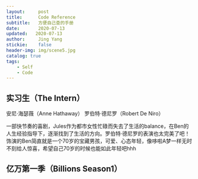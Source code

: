 ```yaml
---
layout:     post
title:      Code Reference 
subtitle:   方便自己查的手册
date:       2020-07-13
updated:   2020-07-13
author:     Jing Yang
stickie:    false
header-img: img/scene5.jpg
catalog: true
tags:
    - Self
	- Code
---
```


## 实习生（The Intern）

安尼·海瑟薇（Anne Hathaway） 罗伯特·德尼罗（Robert De Niro）

一部快节奏的喜剧，Jules作为都市女性忙碌而失去了生活的balance，在Ben的人生经验指导下，逐渐找到了生活的方向。罗伯特·德尼罗的表演也太完美了吧！饰演的Ben简直就是一个70岁的宝藏男孩，可爱、心态年轻，像哆啦A梦一样无时不刻给人惊喜，希望自己70岁的时候也能如此年轻吧hhh



## 亿万第一季（Billions Season1）